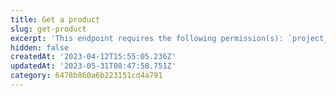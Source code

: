 ```yaml
---
title: Get a product
slug: get-product
excerpt: 'This endpoint requires the following permission(s): `project_configuration:products:read`.'
hidden: false
createdAt: '2023-04-12T15:55:05.236Z'
updatedAt: '2023-05-31T08:47:58.751Z'
category: 6478b860a6b223151cd4a791
---
```

